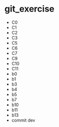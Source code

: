 # git_exercise
- C0
- C1
- C2
- C3
- C5
- C6
- C7
- C9
- C10
- C11
- b0
- b1
- b3
- b4
- b5
- b7
- b10
- b11
- b13
- commit dev